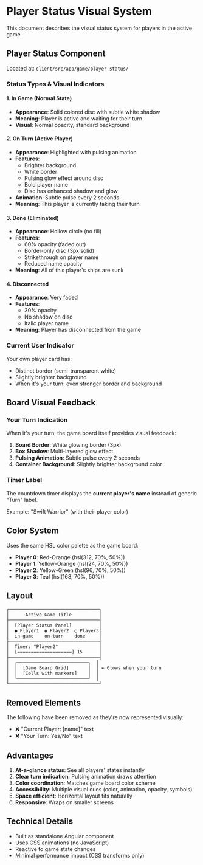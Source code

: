 # Player Status Visual System

This document describes the visual status system for players in the active game.

## Player Status Component

Located at: `client/src/app/game/player-status/`

### Status Types & Visual Indicators

#### 1. **In Game** (Normal State)
- **Appearance**: Solid colored disc with subtle white shadow
- **Meaning**: Player is active and waiting for their turn
- **Visual**: Normal opacity, standard background

#### 2. **On Turn** (Active Player)
- **Appearance**: Highlighted with pulsing animation
- **Features**:
  - Brighter background
  - White border
  - Pulsing glow effect around disc
  - Bold player name
  - Disc has enhanced shadow and glow
- **Animation**: Subtle pulse every 2 seconds
- **Meaning**: This player is currently taking their turn

#### 3. **Done** (Eliminated)
- **Appearance**: Hollow circle (no fill)
- **Features**:
  - 60% opacity (faded out)
  - Border-only disc (3px solid)
  - Strikethrough on player name
  - Reduced name opacity
- **Meaning**: All of this player's ships are sunk

#### 4. **Disconnected**
- **Appearance**: Very faded
- **Features**:
  - 30% opacity
  - No shadow on disc
  - Italic player name
- **Meaning**: Player has disconnected from the game

### Current User Indicator

Your own player card has:
- Distinct border (semi-transparent white)
- Slightly brighter background
- When it's your turn: even stronger border and background

## Board Visual Feedback

### Your Turn Indication

When it's your turn, the game board itself provides visual feedback:

1. **Board Border**: White glowing border (3px)
2. **Box Shadow**: Multi-layered glow effect
3. **Pulsing Animation**: Subtle pulse every 2 seconds
4. **Container Background**: Slightly brighter background color

### Timer Label

The countdown timer displays the **current player's name** instead of generic "Turn" label.

Example: "Swift Warrior" (with their player color)

## Color System

Uses the same HSL color palette as the game board:
- **Player 0**: Red-Orange (hsl(312, 70%, 50%))
- **Player 1**: Yellow-Orange (hsl(24, 70%, 50%))
- **Player 2**: Yellow-Green (hsl(96, 70%, 50%))
- **Player 3**: Teal (hsl(168, 70%, 50%))

## Layout

```
┌─────────────────────────────────┐
│      Active Game Title          │
├─────────────────────────────────┤
│  [Player Status Panel]          │
│  ● Player1  ◉ Player2  ○ Player3│
│  in-game    on-turn    done     │
├─────────────────────────────────┤
│  Timer: "Player2"               │
│  [====================] 15      │
├─────────────────────────────────┤
│  ┌──────────────────────────┐  │
│  │  [Game Board Grid]       │  │ ← Glows when your turn
│  │  [Cells with markers]    │  │
│  └──────────────────────────┘  │
└─────────────────────────────────┘
```

## Removed Elements

The following have been removed as they're now represented visually:

- ❌ "Current Player: [name]" text
- ❌ "Your Turn: Yes/No" text

## Advantages

1. **At-a-glance status**: See all players' states instantly
2. **Clear turn indication**: Pulsing animation draws attention
3. **Color coordination**: Matches game board color scheme
4. **Accessibility**: Multiple visual cues (color, animation, opacity, symbols)
5. **Space efficient**: Horizontal layout fits naturally
6. **Responsive**: Wraps on smaller screens

## Technical Details

- Built as standalone Angular component
- Uses CSS animations (no JavaScript)
- Reactive to game state changes
- Minimal performance impact (CSS transforms only)
